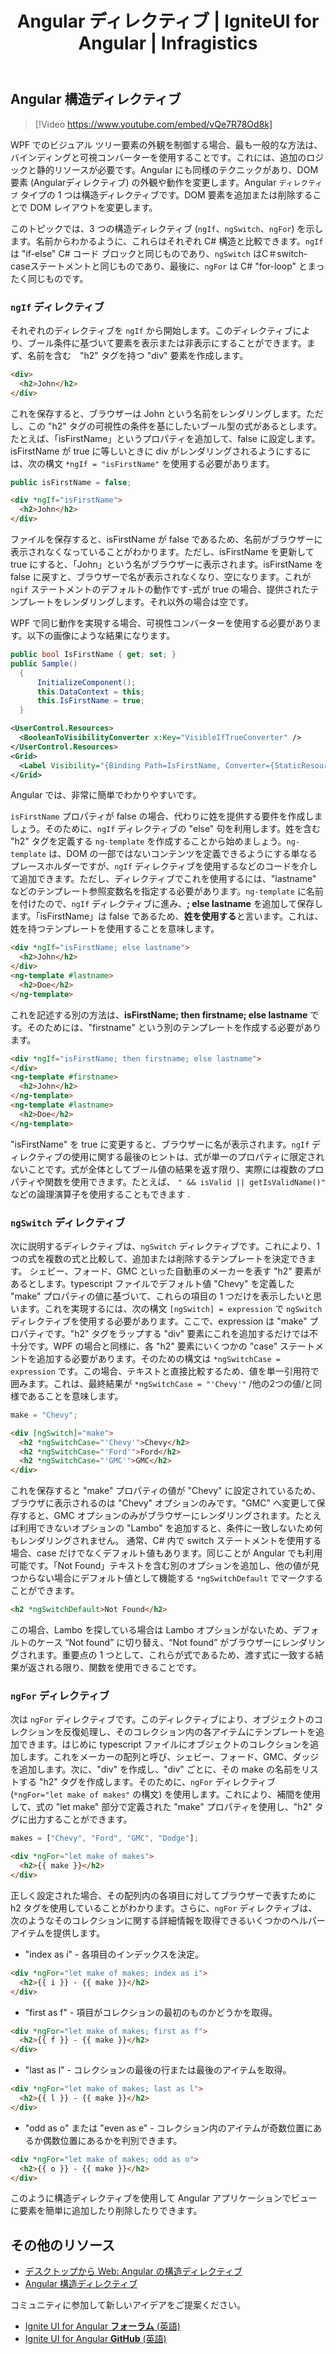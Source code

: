 ﻿---
title: Angular ディレクティブ | IgniteUI for Angular | Infragistics
_description: Angular 構造ディレクティブを使用して、カスタム条件に基づいて Angular コンポーネントの外観を設定します。
_keywords: angular ディレクティブ, ignite ui for angular, インフラジスティックス
_language: ja
---

## Angular 構造ディレクティブ

> [!Video https://www.youtube.com/embed/vQe7R78Od8k]

WPF でのビジュアル ツリー要素の外観を制御する場合、最も一般的な方法は、バインディングと可視コンバーターを使用することです。これには、追加のロジックと静的リソースが必要です。Angular にも同様のテクニックがあり、DOM 要素 (Angularディレクティブ) の外観や動作を変更します。Angular `ディレクティブ` タイプの 1 つは構造ディレクティブです。DOM 要素を追加または削除することで DOM レイアウトを変更します。

このトピックでは、3 つの構造ディレクティブ (`ngIf`、`ngSwitch`、`ngFor`) を示します。名前からわかるように、これらはそれぞれ C# 構造と比較できます。`ngIf` は "if-else" C# コード ブロックと同じものであり、`ngSwitch` はC＃switch-caseステートメントと同じものであり、最後に、`ngFor` は C# "for-loop" とまったく同じものです。

### `ngIf` ディレクティブ
それぞれのディレクティブを `ngIf` から開始します。このディレクティブにより、ブール条件に基づいて要素を表示または非表示にすることができます。まず、名前を含む　"h2" タグを持つ "div" 要素を作成します。
```html
<div>
  <h2>John</h2>
</div>
```
これを保存すると、ブラウザーは John という名前をレンダリングします。ただし、この "h2" タグの可視性の条件を基にしたいブール型の式があるとします。たとえば、「isFirstName」というプロパティを追加して、false に設定します。isFirstName が true に等しいときに div がレンダリングされるようにするには、次の構文 `*ngIf = "isFirstName"` を使用する必要があります。
```typescript
public isFirstName = false;
```
``` html
<div *ngIf="isFirstName">
  <h2>John</h2>
</div>
```
ファイルを保存すると、isFirstName が false であるため、名前がブラウザーに表示されなくなっていることがわかります。ただし、isFirstName を更新して true にすると、「John」という名がブラウザーに表示されます。isFirstName を false に戻すと、ブラウザーで名が表示されなくなり、空になります。これが `ngif` ステートメントのデフォルトの動作です-式が true の場合、提供されたテンプレートをレンダリングします。それ以外の場合は空です。

WPF で同じ動作を実現する場合、可視性コンバーターを使用する必要があります。以下の画像にような結果になります。
```cs
public bool IsFirstName { get; set; }
public Sample()
  {
      InitializeComponent();
      this.DataContext = this;
      this.IsFirstName = true;
  }
```
```xml
<UserControl.Resources>
  <BooleanToVisibilityConverter x:Key="VisibleIfTrueConverter" />
</UserControl.Resources>
<Grid>
  <Label Visibility="{Binding Path=IsFirstName, Converter={StaticResource VisibleIfTrueConverter}}">John</Label>
</Grid>
```
Angular では、非常に簡単でわかりやすいです。 

`isFirstName` プロパティが false の場合、代わりに姓を提供する要件を作成しましょう。そのために、`ngIf` ディレクティブの "else" 句を利用します。姓を含む "h2" タグを定義する `ng-template` を作成することから始めましょう。`ng-template` は、DOM の一部ではないコンテンツを定義できるようにする単なるプレースホルダーですが、`ngIf` ディレクティブを使用するなどのコードを介して追加できます。ただし、ディレクティブでこれを使用するには、"lastname" などのテンプレート参照変数名を指定する必要があります。`ng-template` に名前を付けたので、`ngIf` ディレクティブに進み、**; else lastname** を追加して保存します。「isFirstName」は false であるため、**姓を使用する**と言います。これは、姓を持つテンプレートを使用することを意味します。

```html
<div *ngIf="isFirstName; else lastname">
  <h2>John</h2>
</div>
<ng-template #lastname>
  <h2>Doe</h2>
</ng-template>
```
これを記述する別の方法は、**isFirstName; then firstname; else lastname** です。そのためには、"firstname" という別のテンプレートを作成する必要があります。

```html
<div *ngIf="isFirstName; then firstname; else lastname">
</div>
<ng-template #firstname>
  <h2>John</h2>
</ng-template>
<ng-template #lastname>
  <h2>Doe</h2>
</ng-template>
```
"isFirstName" を true に変更すると、ブラウザーに名が表示されます。`ngIf` ディレクティブの使用に関する最後のヒントは、式が単一のプロパティに限定されないことです。式が全体としてブール値の結果を返す限り、実際には複数のプロパティや関数を使用できます。たとえば、 `" && isValid || getIsValidName()"` などの論理演算子を使用することもできます .

### `ngSwitch` ディレクティブ
次に説明するディレクティブは、`ngSwitch` ディレクティブです。これにより、1 つの式を複数の式と比較して、追加または削除するテンプレートを決定できます。
シェビー、フォード、GMC といった自動車のメーカーを表す "h2" 要素があるとします。typescript ファイルでデフォルト値 "Chevy" を定義した "make" プロパティの値に基づいて、これらの項目の 1 つだけを表示したいと思います。これを実現するには、次の構文 `[ngSwitch] = expression` で `ngSwitch` ディレクティブを使用する必要があります。ここで、expression は "make" プロパティです。"h2" タグをラップする "div" 要素にこれを追加するだけでは不十分です。WPF の場合と同様に、各 "h2" 要素にいくつかの  "case" ステートメントを追加する必要があります。そのための構文は `*ngSwitchCase = expression` です。この場合、テキストと直接比較するため、値を単一引用符で囲みます。これは、最終結果が `*ngSwitchCase = "'Chevy'"` /他の2つの値/と同様であることを意味します。

```typescript
make = "Chevy";
```

```html
<div [ngSwitch]="make">
  <h2 *ngSwitchCase="'Chevy'">Chevy</h2>
  <h2 *ngSwitchCase="'Ford'">Ford</h2>
  <h2 *ngSwitchCase="'GMC'">GMC</h2>
</div>
```
これを保存すると "make" プロパティの値が "Chevy" に設定されているため、ブラウザに表示されるのは "Chevy" オプションのみです。"GMC" へ変更して保存すると、GMC オプションのみがブラウザーにレンダリングされます。たとえば利用できないオプションの "Lambo" を追加すると、条件に一致しないため何もレンダリングされません。  通常、C# 内で switch ステートメントを使用する場合、case だけでなくデフォルト値もあります。同じことが Angular でも利用可能です。「Not Found」テキストを含む別のオプションを追加し、他の値が見つからない場合にデフォルト値として機能する `*ngSwitchDefault` でマークすることができます。

```html
<h2 *ngSwitchDefault>Not Found</h2>
```
この場合、Lambo を探している場合は Lambo オプションがないため、デフォルトのケース “Not found” に切り替え、“Not found” がブラウザーにレンダリングされます。重要点の 1 つとして、これらが式であるため、渡す式に一致する結果が返される限り、関数を使用できることです。

### `ngFor` ディレクティブ

次は `ngFor` ディレクティブです。このディレクティブにより、オブジェクトのコレクションを反復処理し、そのコレクション内の各アイテムにテンプレートを追加できます。はじめに typescript ファイルにオブジェクトのコレクションを追加します。これをメーカーの配列と呼び、シェビー、フォード、GMC、ダッジを追加します。次に、"div" を作成し、"div" ごとに、その make の名前をリストする "h2" タグを作成します。そのために、`ngFor` ディレクティブ (`*ngFor="let make of makes"` の構文) を使用します。これにより、補間を使用して、式の "let make" 部分で定義された "make" プロパティを使用し、"h2" タグに出力することができます。
```typescript
makes = ["Chevy", "Ford", "GMC", "Dodge"];
```
```html
<div *ngFor="let make of makes">
  <h2>{{ make }}</h2>
</div>
```
正しく設定された場合、その配列内の各項目に対してブラウザーで表すために h2 タグを使用していることがわかります。さらに、`ngFor` ディレクティブは、次のようなそのコレクションに関する詳細情報を取得できるいくつかのヘルパー アイテムを提供します。
-	"index as i" - 各項目のインデックスを決定。

```html
<div *ngFor="let make of makes; index as i">
  <h2>{{ i }} - {{ make }}</h2>
</div>
```
-	"first as f" - 項目がコレクションの最初のものかどうかを取得。

```html
<div *ngFor="let make of makes; first as f">
  <h2>{{ f }} - {{ make }}</h2>
</div>
```
-	"last as l" - コレクションの最後の行または最後のアイテムを取得。

```html
<div *ngFor="let make of makes; last as l">
  <h2>{{ l }} - {{ make }}</h2>
</div>
```
-	"odd as o" または "even as e" - コレクション内のアイテムが奇数位置にあるか偶数位置にあるかを判別できます。

```html
<div *ngFor="let make of makes; odd as o">
  <h2>{{ o }} - {{ make }}</h2>
</div>
```
このように構造ディレクティブを使用して Angular アプリケーションでビューに要素を簡単に追加したり削除したりできます。

## その他のリソース
* [デスクトップから Web: Angular の構造ディレクティブ](https://www.youtube.com/watch?v=vQe7R78Od8k&t)
* [Angular 構造ディレクティブ](https://angular.io/guide/structural-directives)

<div class="divider--half"></div>
コミュニティに参加して新しいアイデアをご提案ください。

* [Ignite UI for Angular **フォーラム** (英語) ](https://www.infragistics.com/community/forums/f/ignite-ui-for-angular)
* [Ignite UI for Angular **GitHub** (英語) ](https://github.com/IgniteUI/igniteui-angular)